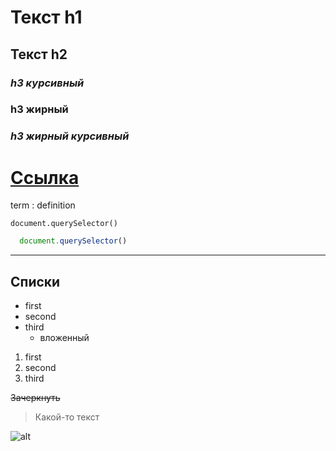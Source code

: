 # Текст h1
## Текст h2 
### *h3 курсивный* 
### **h3 жирный** 
### ***h3 жирный курсивный*** 

# [Ссылка](https://link)

term
: definition

`document.querySelector()`

```JavaScript
  document.querySelector()

```

----------
## Списки
- first
- second
- third
  - вложенный

1. first
2. second
3. third

~~Зачеркнуть~~

> Какой-то текст

![alt](https://link)






